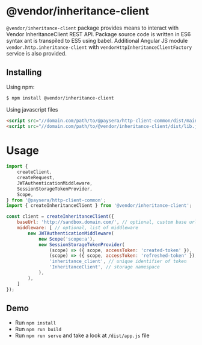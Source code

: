 # @vendor/inheritance-client

`@vendor/inheritance-client` package provides means to interact with Vendor InheritanceClient REST API.
Package source code is written in ES6 syntax ant is transpiled to ES5 using babel.
Additional Angular JS module `vendor.http.inheritance-client` with `vendorHttpInheritanceClientFactory` service is also provided.

## Installing
Using npm:
```bash
$ npm install @vendor/inheritance-client
```

Using javascript files
```html
<script src="//domain.com/path/to/@paysera/http-client-common/dist/main.js"></script>
<script src="//domain.com/path/to/@vendor/inheritance-client/dist/lib.js"></script>
```

# Usage
```js
import {
    createClient,
    createRequest,
    JWTAuthenticationMiddleware,
    SessionStorageTokenProvider,
    Scope,
} from '@paysera/http-client-common';
import { createInheritanceClient } from '@vendor/inheritance-client';

const client = createInheritanceClient({
    baseUrl: 'http://sandbox.domain.com/', // optional, custom base url
    middleware: [ // optional, list of middleware
        new JWTAuthenticationMiddleware(
            new Scope('scope:a'),
            new SessionStorageTokenProvider(
                (scope) => ({ scope, accessToken: 'created-token' }),
                (scope) => ({ scope, accessToken: 'refreshed-token' }),
                'inheritance_client', // unique identifier of token
                'InheritanceClient', // storage namespace
            ),
        ),
    ]
});
```

## Demo
 - Run `npm install`
 - Run `npm run build`
 - Run `npm run serve` and take a look at `/dist/app.js` file

